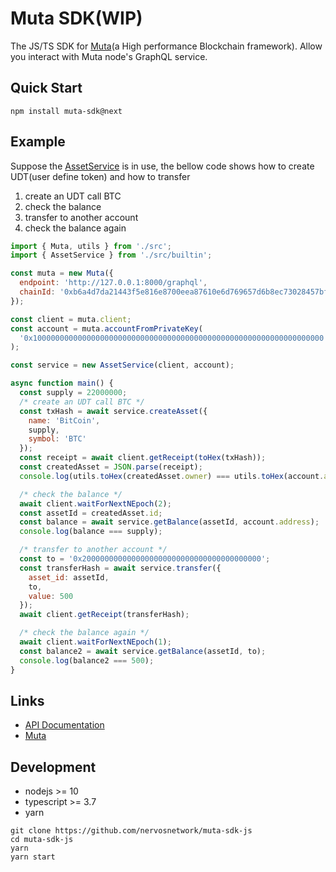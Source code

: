# Muta SDK(WIP)

The JS/TS SDK for [Muta](https://github.com/nervosnetwork/muta)(a High performance Blockchain framework). Allow you interact with Muta node's GraphQL service.

## Quick Start

```shell
npm install muta-sdk@next
```

## Example

Suppose the [AssetService](https://github.com/nervosnetwork/muta/blob/master/built-in-services/asset/src/lib.rs) is in use, the bellow code shows how to create UDT(user define token) and how to transfer

1. create an UDT call BTC
2. check the balance
3. transfer to another account
4. check the balance again

```js
import { Muta, utils } from './src';
import { AssetService } from './src/builtin';

const muta = new Muta({
  endpoint: 'http://127.0.0.1:8000/graphql',
  chainId: '0xb6a4d7da21443f5e816e8700eea87610e6d769657d6b8ec73028457bf2ca4036'
});

const client = muta.client;
const account = muta.accountFromPrivateKey(
  '0x10000000000000000000000000000000000000000000000000000000000000000'
);

const service = new AssetService(client, account);

async function main() {
  const supply = 22000000;
  /* create an UDT call BTC */
  const txHash = await service.createAsset({
    name: 'BitCoin',
    supply,
    symbol: 'BTC'
  });
  const receipt = await client.getReceipt(toHex(txHash));
  const createdAsset = JSON.parse(receipt);
  console.log(utils.toHex(createdAsset.owner) === utils.toHex(account.address));

  /* check the balance */
  await client.waitForNextNEpoch(2);
  const assetId = createdAsset.id;
  const balance = await service.getBalance(assetId, account.address);
  console.log(balance === supply);

  /* transfer to another account */
  const to = '0x2000000000000000000000000000000000000000';
  const transferHash = await service.transfer({
    asset_id: assetId,
    to,
    value: 500
  });
  await client.getReceipt(transferHash);

  /* check the balance again */
  await client.waitForNextNEpoch(1);
  const balance2 = await service.getBalance(assetId, to);
  console.log(balance2 === 500);
}
```

## Links

- [API Documentation](https://nervosnetwork.github.io/muta-sdk-js)
- [Muta](https://github.com/nervosnetwork/muta)

## Development

- nodejs >= 10
- typescript >= 3.7
- yarn

```shell
git clone https://github.com/nervosnetwork/muta-sdk-js
cd muta-sdk-js
yarn
yarn start
```
